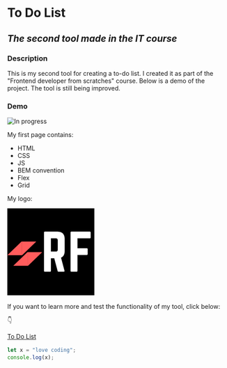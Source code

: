 # **To Do List**

## *The second tool made in the IT course*


### Description

This is my second tool for creating a to-do list. I created it as part of the "Frontend developer from scratches" course. Below is a demo of the project. The tool is still being improved.

### Demo

![In progress]()

My first page contains:
- HTML
- CSS
- JS
- BEM convention
- Flex
- Grid

My logo:

![LOGO](https://github.com/RobFyd/BMI-Calculator/blob/main/fotos/RFLogo.png?raw=true)

If you want to learn more and test the functionality of my tool, click below:

👇

[To Do List](https://robfyd.github.io/To-Do-List/)


```javascript
let x = "love coding";
console.log(x);
```